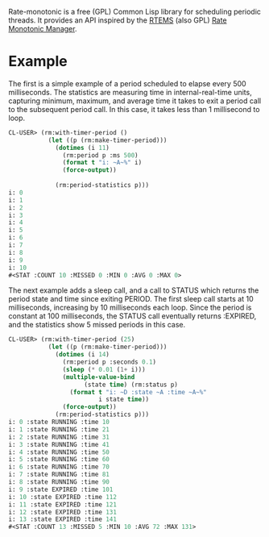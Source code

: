 Rate-monotonic is a free (GPL) Common Lisp library for scheduling periodic threads.  It provides an API inspired by the [RTEMS](https://www.rtems.org) (also GPL) [Rate Monotonic Manager](https://docs.rtems.org/branches/master/c-user/rate_monotonic_manager.html).

# Example

The first is a simple example of a period scheduled to elapse every 500 milliseconds.  The statistics are measuring time in internal-real-time units, capturing minimum, maximum, and average time it takes to exit a period call to the subsequent period call.  In this case, it takes less than 1 millisecond to loop.

```lisp
CL-USER> (rm:with-timer-period () 
           (let ((p (rm:make-timer-period)))
             (dotimes (i 11)
               (rm:period p :ms 500)
               (format t "i: ~A~%" i)
               (force-output))
             
             (rm:period-statistics p)))
i: 0
i: 1
i: 2
i: 3
i: 4
i: 5
i: 6
i: 7
i: 8
i: 9
i: 10
#<STAT :COUNT 10 :MISSED 0 :MIN 0 :AVG 0 :MAX 0>
```

The next example adds a sleep call, and a call to STATUS which returns the period state and time since exiting PERIOD.  The first sleep call starts at 10 milliseconds, increasing by 10 milliseconds each loop.  Since the period is constant at 100 milliseconds, the STATUS call eventually returns :EXPIRED, and the statistics show 5 missed periods in this case.

```lisp
CL-USER> (rm:with-timer-period (25) 
           (let ((p (rm:make-timer-period)))
             (dotimes (i 14)
               (rm:period p :seconds 0.1)
               (sleep (* 0.01 (1+ i)))
               (multiple-value-bind
                     (state time) (rm:status p)
                 (format t "i: ~D :state ~A :time ~A~%" 
                         i state time))
               (force-output))
             (rm:period-statistics p)))
i: 0 :state RUNNING :time 10
i: 1 :state RUNNING :time 21
i: 2 :state RUNNING :time 31
i: 3 :state RUNNING :time 41
i: 4 :state RUNNING :time 50
i: 5 :state RUNNING :time 60
i: 6 :state RUNNING :time 70
i: 7 :state RUNNING :time 81
i: 8 :state RUNNING :time 90
i: 9 :state EXPIRED :time 101
i: 10 :state EXPIRED :time 112
i: 11 :state EXPIRED :time 121
i: 12 :state EXPIRED :time 131
i: 13 :state EXPIRED :time 141
#<STAT :COUNT 13 :MISSED 5 :MIN 10 :AVG 72 :MAX 131>
```
